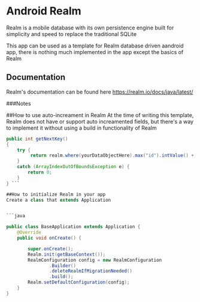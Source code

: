 # Android Realm
Realm is a mobile database with its own persistence engine built for simplicity and speed to replace the traditional SQLite

This app can be used as a template for Realm database driven aandroid app, there is nothing much implemented in the app except the basics of Realm

## Documentation 
Realm's documentation can be found here https://realm.io/docs/java/latest/

###Notes

##How to use auto-increament in Realm
At the time of writing this template, Realm does not have or support auto increamented fields, but there's a way to implement it without using a build in functionality of Realm

```java
public int getNextKey() 
{ 
    try {
         return realm.where(yourDataObjectHere).max("id").intValue() + 1; 
    } 
    catch (ArrayIndexOutOfBoundsException e) { 
        return 0;
    }
} ```

##How to initialize Realm in your app
Create a class that extends Application


```java

public class BaseApplication extends Application {
    @Override
    public void onCreate() {

        super.onCreate();
        Realm.init(getBaseContext());
        RealmConfiguration config = new RealmConfiguration
                .Builder()
                .deleteRealmIfMigrationNeeded()
                .build();
        Realm.setDefaultConfiguration(config);
    }
}
```

